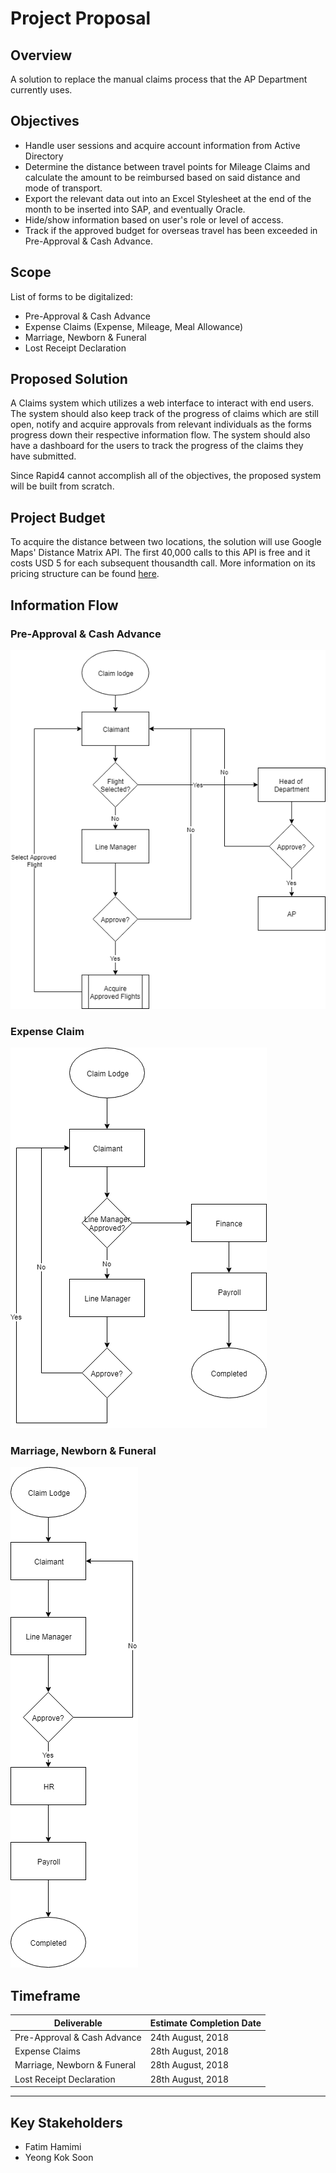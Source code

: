 # Project Proposal

## Overview
A solution to replace the manual claims process that the AP Department currently uses.

## Objectives
* Handle user sessions and acquire account information from Active Directory
* Determine the distance between travel points for Mileage Claims and calculate the amount to be reimbursed based on said distance and mode of transport.
* Export the relevant data out into an Excel Stylesheet at the end of the month to be inserted into SAP, and eventually Oracle.
* Hide/show information based on user's role or level of access.
* Track if the approved budget for overseas travel has been exceeded in Pre-Approval & Cash Advance.

## Scope
List of forms to be digitalized:
* Pre-Approval & Cash Advance
* Expense Claims (Expense, Mileage, Meal Allowance)
* Marriage, Newborn & Funeral
* Lost Receipt Declaration

## Proposed Solution
A Claims system which utilizes a web interface to interact with end users. The system should also keep track of the progress of claims which are still open, notify and acquire approvals from relevant individuals as the forms progress down their respective information flow. The system should also have a dashboard for the users to track the progress of the claims they have submitted.

Since Rapid4 cannot accomplish all of the objectives, the proposed system will be built from scratch.

## Project Budget
To acquire the distance between two locations, the solution will use Google Maps' Distance Matrix API. The first 40,000 calls to this API is free and it costs USD 5 for each subsequent thousandth call. More information on its pricing structure can be found [here](https://cloud.google.com/maps-platform/pricing/sheet/).

## Information Flow
### Pre-Approval & Cash Advance
![Flow Chart](https://raw.githubusercontent.com/vinda-ykaseng/ExpenseClaims/master/flowcharts/Pre-Approval%20%26%20Cash%20Advance.png "Pre-Approval & Cash Advance Information Flow Chart")


### Expense Claim
![Flow Chart](https://raw.githubusercontent.com/vinda-ykaseng/ExpenseClaims/master/flowcharts/Expense%20Claim.png "Expense Claim Information Flow Chart")

### Marriage, Newborn & Funeral
![Flow Chart](https://raw.githubusercontent.com/vinda-ykaseng/ExpenseClaims/master/flowcharts/Marriage%2C%20Newborn%20%26%20Funeral.png "Marriage, Newborn & Funeral Information Flow Chart")
                            

## Timeframe
| Deliverable                   | Estimate Completion Date  |
| ----------------------------- | ------------------------- |
| Pre-Approval & Cash Advance   | 24th August, 2018         |
| Expense Claims                | 28th August, 2018         |
| Marriage, Newborn & Funeral   | 28th August, 2018         |
| Lost Receipt Declaration      | 28th August, 2018         |
___

## Key Stakeholders
* Fatim Hamimi
* Yeong Kok Soon